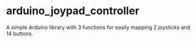 # arduino_joypad_controller
A simple Arduino library with 3 functions for easily mapping 2 joysticks and 14 buttons.
